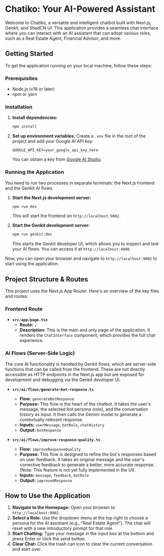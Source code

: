 # Chatiko: Your AI-Powered Assistant

Welcome to Chatiko, a versatile and intelligent chatbot built with Next.js, Genkit, and ShadCN UI. This application provides a seamless chat interface where you can interact with an AI assistant that can adopt various roles, such as a Real Estate Agent, Financial Advisor, and more.

## Getting Started

To get the application running on your local machine, follow these steps:

### Prerequisites

-   Node.js (v18 or later)
-   npm or yarn

### Installation

1.  **Install dependencies:**
    ```bash
    npm install
    ```

2.  **Set up environment variables:**
    Create a `.env` file in the root of the project and add your Google AI API key:
    ```
    GOOGLE_API_KEY=your_google_api_key_here
    ```
    You can obtain a key from [Google AI Studio](https://aistudio.google.com/app/apikey).

### Running the Application

You need to run two processes in separate terminals: the Next.js frontend and the Genkit AI flows.

1.  **Start the Next.js development server:**
    ```bash
    npm run dev
    ```
    This will start the frontend on `http://localhost:9002`.

2.  **Start the Genkit development server:**
    ```bash
    npm run genkit:dev
    ```
    This starts the Genkit developer UI, which allows you to inspect and test your AI flows. You can access it at `http://localhost:4000`.

Now, you can open your browser and navigate to `http://localhost:9002` to start using the application.

## Project Structure & Routes

This project uses the Next.js App Router. Here's an overview of the key files and routes:

### Frontend Route

-   **`src/app/page.tsx`**
    -   **Route:** `/`
    -   **Description:** This is the main and only page of the application. It renders the `ChatInterface` component, which provides the full chat experience.

### AI Flows (Server-Side Logic)

The core AI functionality is handled by Genkit flows, which are server-side functions that can be called from the frontend. These are not directly accessible as HTTP endpoints in the Next.js app but are exposed for development and debugging via the Genkit developer UI.

-   **`src/ai/flows/generate-bot-response.ts`**
    -   **Flow:** `generateBotResponse`
    -   **Purpose:** This flow is the heart of the chatbot. It takes the user's message, the selected bot persona (role), and the conversation history as input. It then calls the Gemini model to generate a contextually relevant response.
    -   **Inputs:** `userMessage`, `botRole`, `chatHistory`
    -   **Output:** `botResponse`

-   **`src/ai/flows/improve-response-quality.ts`**
    -   **Flow:** `improveResponseQuality`
    -   **Purpose:** This flow is designed to refine the bot's responses based on user feedback. It takes an original message and the user's corrective feedback to generate a better, more accurate response. (Note: This feature is not yet fully implemented in the UI).
    -   **Inputs:** `message`, `feedback`, `botRole`
    -   **Output:** `improvedResponse`

## How to Use the Application

1.  **Navigate to the Homepage:** Open your browser to `http://localhost:9002`.
2.  **Select a Role:** Use the dropdown menu at the top right to choose a persona for the AI assistant (e.g., "Real Estate Agent"). The chat will reset with a new introductory prompt for that role.
3.  **Start Chatting:** Type your message in the input box at the bottom and press Enter or click the send button.
4.  **Clear Chat:** Click the trash can icon to clear the current conversation and start over.
